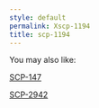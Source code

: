```yaml
---
style: default
permalink: Xscp-1194
title: scp-1194
---
```

You may also like:

[SCP-147](http://scp-wiki.net/scp-147)

[SCP-2942](http://scp-wiki.net/scp-2942)
